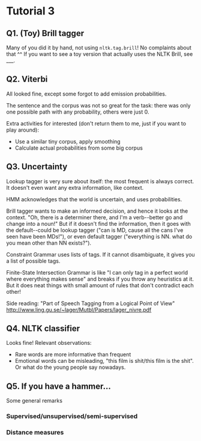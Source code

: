 # Tutorial 3

## Q1. (Toy) Brill tagger

Many of you did it by hand, not using `nltk.tag.brill`! No complaints about that ^^
If you want to see a toy version that actually uses the NLTK Brill, see ___.


## Q2. Viterbi

All looked fine, except some forgot to add emission probabilities.

The sentence and the corpus was not so great for the task: there was only one possible path with any probability, others were just 0. 

Extra activities for interested (don't return them to me, just if you want to play around): 
 * Use a similar tiny corpus, apply smoothing
 * Calculate actual probabilities from some big corpus


## Q3. Uncertainty

Lookup tagger is very sure about itself: the most frequent is always correct. It doesn't even want any extra information, like context.

HMM acknowledges that the world is uncertain, and uses probabilities. 

Brill tagger wants to make an informed decision, and hence it looks at the context. "Oh, there is a determiner there, and I'm a verb--better go and change into a noun!" But if it doesn't find the information, then it goes with the default--could be lookup tagger ("can is MD, cause all the cans I've seen have been MDs!"), or even default tagger ("everything is NN. what do you mean other than NN exists?").

Constraint Grammar uses lists of tags. If it cannot disambiguate, it gives you a list of possible tags.

Finite-State Intersection Grammar is like "I can only tag in a perfect world where everything makes sense" and breaks if you throw any heuristics at it. But it does neat things with small amount of rules that don't contradict each other!

Side reading: "Part of Speech Tagging from a Logical Point of View" http://www.ling.gu.se/~lager/Mutbl/Papers/lager_nivre.pdf


## Q4. NLTK classifier

Looks fine! Relevant observations: 

* Rare words are more informative than frequent
* Emotional words can be misleading, "this film is shit/this film is the shit". Or what do the young people say nowadays.


## Q5. If you have a hammer...

Some general remarks

### Supervised/unsupervised/semi-supervised

### Distance measures


